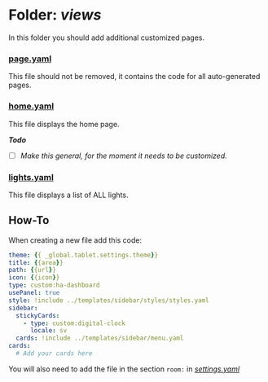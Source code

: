 # Folder: _views_
In this folder you should add additional customized pages.

### [page.yaml](page.yaml)
This file should not be removed, it contains the code for all auto-generated pages.

### [home.yaml](home.yaml)
This file displays the home page.

**_Todo_**
- [ ] _Make this general, for the moment it needs to be customized._

### [lights.yaml](lights.yaml)
This file displays a list of ALL lights.

## How-To
When creating a new file add this code:

```yaml
theme: {{ _global.tablet.settings.theme}}
title: {{area}}
path: {{url}}
icon: {{icon}}
type: custom:ha-dashboard
usePanel: true
style: !include ../templates/sidebar/styles/styles.yaml
sidebar: 
  stickyCards:
    - type: custom:digital-clock
      locale: sv
  cards: !include ../templates/sidebar/menu.yaml
cards:
  # Add your cards here
```
You will also need to add the file in the section `room:` in [_settings.yaml_](../settings.md)
